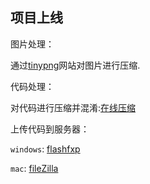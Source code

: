 ## 项目上线

图片处理：

通过[tinypng](https://tinypng.com/)网站对图片进行压缩.

代码处理：

对代码进行压缩并混淆:[在线压缩](http://tool.oschina.net/jscompress/)

上传代码到服务器：

`windows`: [flashfxp](http://www.oyksoft.com/soft/14875.html)

`mac`: [fileZilla](https://www.baidu.com/link?url=cXoIlzBaa86NE4s5P-fuGVW2yTVvAnMQ-Hb5ha2sy_gHkRmfaJWuKTL9C4lXThGYQUOKPha1Jcx1rlgeX86alYv4IcT5raZB0kwUXiOtAVe&wd=&eqid=9f957964000a904800000006591d9baf)